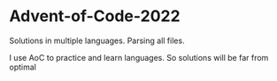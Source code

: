 # Advent-of-Code-2022

Solutions in multiple languages. Parsing all files.

I use AoC to practice and learn languages. So solutions will be far from optimal
